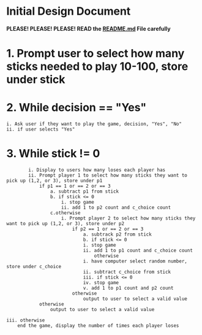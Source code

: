 # Initial Design Document
#### PLEASE! PLEASE! PLEASE! READ the [README.md](README.md) File carefully

# 1. Prompt user to select how many sticks needed to play 10-100, store under stick
# 2. While decision == "Yes"
    i. Ask user if they want to play the game, decision, "Yes", "No"
    ii. if user selects "Yes"
#       3. While stick != 0
            i. Display to users how many loses each player has
            ii. Prompt player 1 to select how many sticks they want to pick up (1,2, or 3), store under p1
                if p1 == 1 or == 2 or == 3
                    a. subtract p1 from stick
                    b. if stick <= 0
                        i. stop game
                        ii. add 1 to p2 count and c_choice count
                    c.otherwise
                        i. Prompt player 2 to select how many sticks they want to pick up (1,2, or 3), store under p2
                            if p2 == 1 or == 2 or == 3
                                a. subtrack p2 from stick
                                b. if stick <= 0
                                i. stop game
                                ii. add 1 to p1 count and c_choice count
                                    otherwise
                                i. have computer select random number, store under c_choice
                                ii. subtract c_choice from stick
                                iii. if stick <= 0
                                iv. stop game
                                v. add 1 to p1 count and p2 count
                            otherwise 
                                output to user to select a valid value
                otherwise
                    output to user to select a valid value
                    
    iii. otherwise
        end the game, display the number of times each player loses

    
